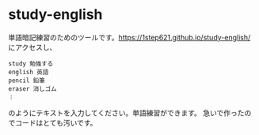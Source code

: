 # study-english
単語暗記練習のためのツールです。https://1step621.github.io/study-english/ にアクセスし、
```
study 勉強する
english 英語
pencil 鉛筆
eraser 消しゴム
︙
```
のようにテキストを入力してください。単語練習ができます。
急いで作ったのでコードはとても汚いです。
